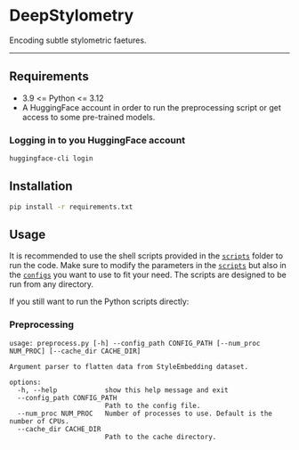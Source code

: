 # DeepStylometry

Encoding subtle stylometric faetures.

---

## Requirements

- 3.9 <= Python <= 3.12
- A HuggingFace account in order to run the preprocessing script or get access to some pre-trained models.

### Logging in to you HuggingFace account

```bash
huggingface-cli login
```

## Installation

```bash
pip install -r requirements.txt
```

## Usage

It is recommended to use the shell scripts provided in the [`scripts`](./scripts) folder to run the code.
Make sure to modify the parameters in the [`scripts`](./scripts) but also in the [`configs`](./configs) you want to use to fit your need.
The scripts are designed to be run from any directory.

If you still want to run the Python scripts directly:

### Preprocessing

```
usage: preprocess.py [-h] --config_path CONFIG_PATH [--num_proc NUM_PROC] [--cache_dir CACHE_DIR]

Argument parser to flatten data from StyleEmbedding dataset.

options:
  -h, --help            show this help message and exit
  --config_path CONFIG_PATH
                        Path to the config file.
  --num_proc NUM_PROC   Number of processes to use. Default is the number of CPUs.
  --cache_dir CACHE_DIR
                        Path to the cache directory.
```
